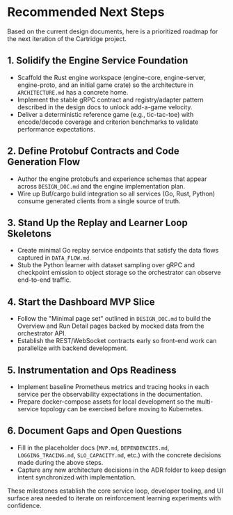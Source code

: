 # Recommended Next Steps

Based on the current design documents, here is a prioritized roadmap for the next iteration of the Cartridge project.

## 1. Solidify the Engine Service Foundation
- Scaffold the Rust engine workspace (engine-core, engine-server, engine-proto, and an initial game crate) so the architecture in `ARCHITECTURE.md` has a concrete home.
- Implement the stable gRPC contract and registry/adapter pattern described in the design docs to unlock add-a-game velocity.
- Deliver a deterministic reference game (e.g., tic-tac-toe) with encode/decode coverage and criterion benchmarks to validate performance expectations.

## 2. Define Protobuf Contracts and Code Generation Flow
- Author the engine protobufs and experience schemas that appear across `DESIGN_DOC.md` and the engine implementation plan.
- Wire up Buf/cargo build integration so all services (Go, Rust, Python) consume generated clients from a single source of truth.

## 3. Stand Up the Replay and Learner Loop Skeletons
- Create minimal Go replay service endpoints that satisfy the data flows captured in `DATA_FLOW.md`.
- Stub the Python learner with dataset sampling over gRPC and checkpoint emission to object storage so the orchestrator can observe end-to-end traffic.

## 4. Start the Dashboard MVP Slice
- Follow the "Minimal page set" outlined in `DESIGN_DOC.md` to build the Overview and Run Detail pages backed by mocked data from the orchestrator API.
- Establish the REST/WebSocket contracts early so front-end work can parallelize with backend development.

## 5. Instrumentation and Ops Readiness
- Implement baseline Prometheus metrics and tracing hooks in each service per the observability expectations in the documentation.
- Prepare docker-compose assets for local development so the multi-service topology can be exercised before moving to Kubernetes.

## 6. Document Gaps and Open Questions
- Fill in the placeholder docs (`MVP.md`, `DEPENDENCIES.md`, `LOGGING_TRACING.md`, `SLO_CAPACITY.md`, etc.) with the concrete decisions made during the above steps.
- Capture any new architecture decisions in the ADR folder to keep design intent synchronized with implementation.

These milestones establish the core service loop, developer tooling, and UI surface area needed to iterate on reinforcement learning experiments with confidence.
